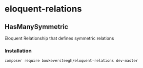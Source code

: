 # eloquent-relations

## HasManySymmetric
Eloquent Relationship that defines symmetric relations

### Installation

```
composer require boukeversteegh/eloquent-relations dev-master
```
